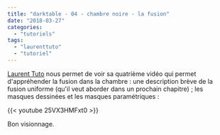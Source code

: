 ```yaml
---
title: "darktable - 04 - chambre noire - la fusion"
date: "2018-03-27"
categories: 
  - "tutoriels"
tags: 
  - "laurenttuto"
  - "tutoriel"
---
```


[Laurent Tuto](https://www.youtube.com/channel/UC_cUwX_8lPpve50jaOPt9VQ) nous permet de voir sa quatrième vidéo qui permet d'appréhender la fusion dans la chambre : une description brève de la fusion uniforme (qu'il veut aborder dans un prochain chapitre) ; les masques dessinées et les masques paramétriques : 

{{< youtube 25VX3HMFxt0 >}}

Bon visionnage.
